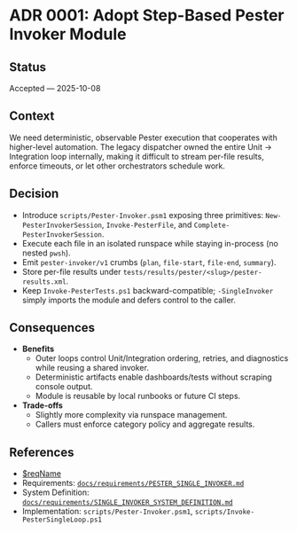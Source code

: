 # ADR 0001: Adopt Step-Based Pester Invoker Module

## Status

Accepted — 2025-10-08

## Context

We need deterministic, observable Pester execution that cooperates with higher-level automation.
The legacy dispatcher owned the entire Unit → Integration loop internally, making it difficult
to stream per-file results, enforce timeouts, or let other orchestrators schedule work.

## Decision

- Introduce `scripts/Pester-Invoker.psm1` exposing three primitives:
  `New-PesterInvokerSession`, `Invoke-PesterFile`, and `Complete-PesterInvokerSession`.
- Execute each file in an isolated runspace while staying in-process (no nested `pwsh`).
- Emit `pester-invoker/v1` crumbs (`plan`, `file-start`, `file-end`, `summary`).
- Store per-file results under `tests/results/pester/<slug>/pester-results.xml`.
- Keep `Invoke-PesterTests.ps1` backward-compatible; `-SingleInvoker` simply imports the module
  and defers control to the caller.

## Consequences

- **Benefits**
  - Outer loops control Unit/Integration ordering, retries, and diagnostics while reusing a shared invoker.
  - Deterministic artifacts enable dashboards/tests without scraping console output.
  - Module is reusable by local runbooks or future CI steps.
- **Trade-offs**
  - Slightly more complexity via runspace management.
  - Callers must enforce category policy and aggregate results.

## References

- [$reqName](../../requirements/PESTER_SINGLE_INVOKER.md)
- Requirements: [`docs/requirements/PESTER_SINGLE_INVOKER.md`](../requirements/PESTER_SINGLE_INVOKER.md)
- System Definition: [`docs/requirements/SINGLE_INVOKER_SYSTEM_DEFINITION.md`](../requirements/SINGLE_INVOKER_SYSTEM_DEFINITION.md)
- Implementation: `scripts/Pester-Invoker.psm1`, `scripts/Invoke-PesterSingleLoop.ps1`

